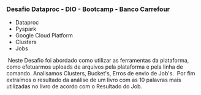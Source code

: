 ### Desafio Dataproc - DIO - Bootcamp - Banco Carrefour

- Dataproc
- Pyspark
- Google Cloud Platform
- Clusters
- Jobs

​      Neste Desafio  foi abordado como utilizar as ferramentas da plataforma, como efetuarmos uploads de arquivos pela plataforma e pela linha de comando. Analisamos Clusters, Bucket's, Erros de envio de Job's.
​     Por fim extraímos o resultado da análise de um livro com as 10 palavras mais utilizadas no livro de acordo com o Resultado do Job.
